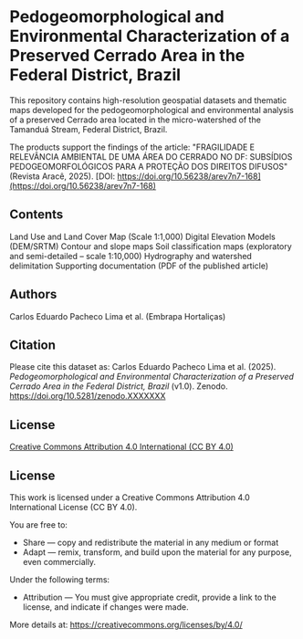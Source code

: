 # Pedogeomorphological and Environmental Characterization of a Preserved Cerrado Area in the Federal District, Brazil

This repository contains high-resolution geospatial datasets and thematic maps developed for the pedogeomorphological and environmental analysis of a preserved Cerrado area located in the micro-watershed of the Tamanduá Stream, Federal District, Brazil.

The products support the findings of the article:
"FRAGILIDADE E RELEVÂNCIA AMBIENTAL DE UMA ÁREA DO CERRADO NO DF: SUBSÍDIOS PEDOGEOMORFOLÓGICOS PARA A PROTEÇÃO DOS DIREITOS DIFUSOS" (Revista Aracê, 2025). [DOI: https://doi.org/10.56238/arev7n7-168](https://doi.org/10.56238/arev7n7-168)

## Contents

Land Use and Land Cover Map (Scale 1:1,000)
Digital Elevation Models (DEM/SRTM)
Contour and slope maps
Soil classification maps (exploratory and semi-detailed – scale 1:10,000)
Hydrography and watershed delimitation
Supporting documentation (PDF of the published article)

## Authors
Carlos Eduardo Pacheco Lima et al. (Embrapa Hortaliças)

## Citation
Please cite this dataset as:
Carlos Eduardo Pacheco Lima et al. (2025). *Pedogeomorphological and Environmental Characterization of a Preserved Cerrado Area in the Federal District, Brazil* (v1.0). Zenodo. https://doi.org/10.5281/zenodo.XXXXXXX

## License
[Creative Commons Attribution 4.0 International (CC BY 4.0)](https://creativecommons.org/licenses/by/4.0/)

## License

This work is licensed under a Creative Commons Attribution 4.0 International License (CC BY 4.0).

You are free to:
- Share — copy and redistribute the material in any medium or format
- Adapt — remix, transform, and build upon the material for any purpose, even commercially.

Under the following terms:
- Attribution — You must give appropriate credit, provide a link to the license, and indicate if changes were made.

More details at: https://creativecommons.org/licenses/by/4.0/

